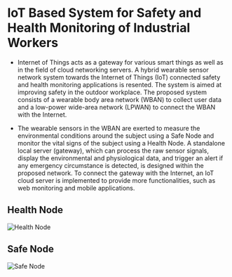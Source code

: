 # IoT Based System for Safety and Health Monitoring of Industrial Workers

- Internet of Things acts as a gateway for various smart things as well as in the field of cloud networking servers. A hybrid wearable sensor network system towards the Internet of Things (IoT) connected safety and health monitoring applications is resented. The system is aimed at improving safety in the outdoor workplace. The proposed system consists of a wearable body area network (WBAN) to collect user data and a low-power wide-area network (LPWAN) to connect the WBAN with the Internet. 

- The wearable sensors in the WBAN are exerted to measure the environmental conditions around the subject using a Safe Node and monitor the vital signs of the subject using a Health Node. A standalone local server (gateway), which can process the raw sensor signals, display the environmental and physiological data, and trigger an alert if any emergency circumstance is detected, is designed within the proposed network. To connect the gateway with the Internet, an IoT cloud server is implemented to provide more functionalities, such as web monitoring and mobile applications.

## Health Node
![Health Node](https://github.com/akhileshk98/Final-yr-Project/assets/46109606/01adc9e1-ddbb-452a-b514-64123e55b4ad)

## Safe Node
![Safe Node](https://github.com/akhileshk98/Final-yr-Project/assets/46109606/b3f97324-0f1c-456a-aecb-d73756d4813f)
